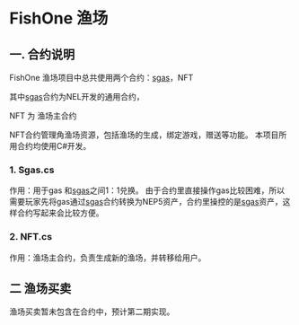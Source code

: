  # FishOne 渔场

## 一.  合约说明
FishOne 渔场项目中总共使用两个合约：[sgas](https://github.com/NewEconoLab/neo-ns/tree/master/dapp_sgas)，NFT


其中[sgas](https://github.com/NewEconoLab/neo-ns/tree/master/dapp_sgas)合约为NEL开发的通用合约，

NFT 为 渔场主合约

NFT合约管理角渔场资源，包括渔场的生成，绑定游戏，赠送等功能。 
本项目所用合约均使用C#开发。

### 1.	Sgas.cs
作用：用于gas 和[sgas](https://github.com/NewEconoLab/neo-ns/tree/master/dapp_sgas)之间1：1兑换。
由于合约里直接操作gas比较困难，所以需要玩家先将gas通过[sgas](https://github.com/NewEconoLab/neo-ns/tree/master/dapp_sgas)合约转换为NEP5资产，合约里操控的是[sgas](https://github.com/NewEconoLab/neo-ns/tree/master/dapp_sgas)资产，这样合约写起来会比较方便。

### 2.	NFT.cs
作用：渔场主合约，负责生成新的渔场，并转移给用户。

 
## 二 渔场买卖
渔场买卖暂未包含在合约中，预计第二期实现。

